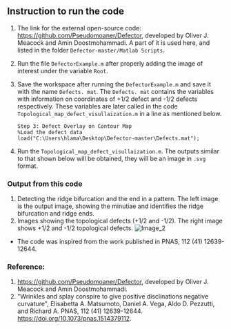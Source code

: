 ## Instruction to run the code
1. The link for the external open-source code:  
   https://github.com/Pseudomoaner/Defector, developed by Oliver J. Meacock and Amin Doostmohammadi. A part of it is used here, and listed in the folder `Defector-master/Matlab Scripts`.
2. Run the file `DefectorExample.m` after properly adding the image of interest under the variable `Root`.
3. Save the workspace after running the  `DefectorExample.m` and save it with the name `Defects. mat`. The `Defects. mat` contains the variables with information on coordinates of +1/2 defect and -1/2 defects respectively.
   These variables are later called in the code `Topological_map_defect_visullaization.m` in a line as mentioned below.
   
   ```
   Step 3: Defect Overlay on Contour Map
   %Load the defect data
   load("C:\Users\hlama\Desktop\Defector-master\Defects.mat");
   ```
4. Run the `Topological_map_defect_visullaization.m`. The outputs similar to that shown below will be obtained, they will be an image in `.svg` format.
   
### Output from this code
1. Detecting the  ridge bifurcation and the end in a pattern. 
The left image is the output image, showing the minutiae and identifies the ridge bifurcation and ridge ends. 
2. Images showing the topological defects (+1/2 and -1/2).
The right image shows +1/2 and -1/2 topological defects.
![Image_2](https://github.com/user-attachments/assets/6e3392d6-d824-45db-b6c8-cd6a3291ac98)

- The code was inspired from the work published in PNAS, 112 (41) 12639-12644.

### Reference:
1. https://github.com/Pseudomoaner/Defector, developed by Oliver J. Meacock and Amin Doostmohammadi.
2. "Wrinkles and splay conspire to give positive disclinations negative curvature", Elisabetta A. Matsumoto, Daniel A. Vega, Aldo D. Pezzutti, and Richard A. PNAS, 112 (41) 12639-12644.
   https://doi.org/10.1073/pnas.1514379112.
